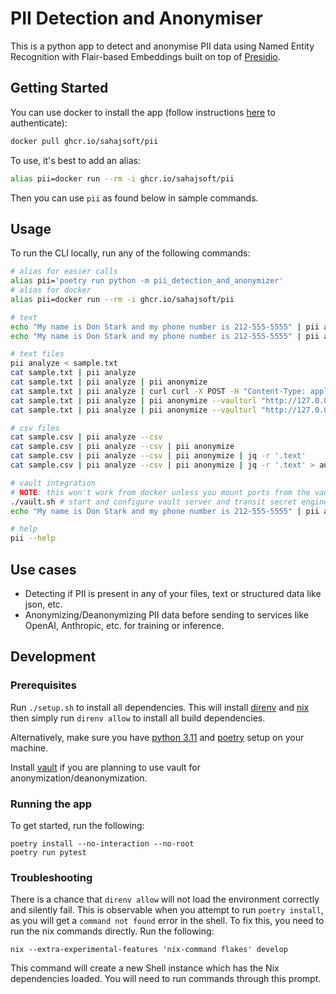 # PII Detection and Anonymiser

This is a python app to detect and anonymise PII data using Named Entity Recognition with Flair-based Embeddings built on top of [Presidio](https://github.com/microsoft/presidio).

## Getting Started

You can use docker to install the app (follow instructions
[here](https://docs.github.com/en/packages/working-with-a-github-packages-registry/working-with-the-container-registry#authenticating-to-the-container-registry)
to authenticate):

```sh
docker pull ghcr.io/sahajsoft/pii
```

To use, it's best to add an alias:

```sh
alias pii=docker run --rm -i ghcr.io/sahajsoft/pii
```

Then you can use `pii` as found below in sample commands.

## Usage

To run the CLI locally, run any of the following commands:

```sh
# alias for easier calls
alias pii='poetry run python -m pii_detection_and_anonymizer'
# alias for docker
alias pii=docker run --rm -i ghcr.io/sahajsoft/pii

# text
echo "My name is Don Stark and my phone number is 212-555-5555" | pii analyze
echo "My name is Don Stark and my phone number is 212-555-5555" | pii analyze | pii anonymize

# text files
pii analyze < sample.txt
cat sample.txt | pii analyze
cat sample.txt | pii analyze | pii anonymize
cat sample.txt | pii analyze | curl curl -X POST -H "Content-Type: application/json" --data-binary @- http://localhost:5001/anonymize
cat sample.txt | pii analyze | pii anonymize --vaulturl "http://127.0.0.1:8200" --vaultkey "orders"
cat sample.txt | pii analyze | pii anonymize --vaulturl "http://127.0.0.1:8200" --vaultkey "orders" | pii deanonymize --vaulturl "http://127.0.0.1:8200" --vaultkey "orders"

# csv files
cat sample.csv | pii analyze --csv
cat sample.csv | pii analyze --csv | pii anonymize
cat sample.csv | pii analyze --csv | pii anonymize | jq -r '.text'
cat sample.csv | pii analyze --csv | pii anonymize | jq -r '.text' > anonymized.csv

# vault integration
# NOTE: this won't work from docker unless you mount ports from the vault server into docker. Make sure you run either do that or run using poetry
./vault.sh # start and configure vault server and transit secret engine keys
echo "My name is Don Stark and my phone number is 212-555-5555" | pii anonymize --vaulturl "http://127.0.0.1:8200" --vaultkey "orders"

# help
pii --help
```

## Use cases

* Detecting if PII is present in any of your files, text or structured data like json, etc.
* Anonymizing/Deanonymizing PII data before sending to services like OpenAI, Anthropic, etc. for training or inference.

## Development

### Prerequisites

Run `./setup.sh` to install all dependencies. This will install [direnv](https://github.com/direnv/direnv/blob/master/docs/installation.md) and [nix](https://nixos.org/download.html) then simply run `direnv allow` to install all build dependencies.

Alternatively, make sure you have [python 3.11](https://www.python.org/downloads/) and [poetry](https://python-poetry.org/docs/#installation) setup on your machine.

Install [vault](https://developer.hashicorp.com/vault/install) if you are planning to use vault for anonymization/deanonymization.

### Running the app

To get started, run the following:

```
poetry install --no-interaction --no-root
poetry run pytest
```

### Troubleshooting

There is a chance that `direnv allow` will not load the environment correctly and silently fail. This is observable when you attempt to run `poetry install`, as you will get a `command not found` error in the shell.
To fix this, you need to run the nix commands directly. Run the following:

```
nix --extra-experimental-features 'nix-command flakes' develop
```
This command will create a new Shell instance which has the Nix dependencies loaded. You will need to run commands through this prompt.
